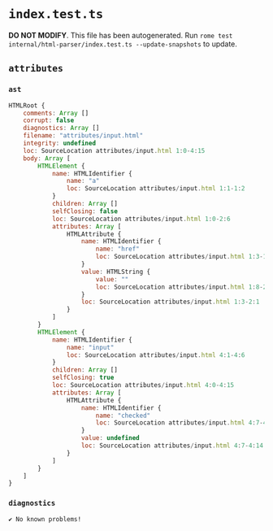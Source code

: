 # `index.test.ts`

**DO NOT MODIFY**. This file has been autogenerated. Run `rome test internal/html-parser/index.test.ts --update-snapshots` to update.

## `attributes`

### `ast`

```javascript
HTMLRoot {
	comments: Array []
	corrupt: false
	diagnostics: Array []
	filename: "attributes/input.html"
	integrity: undefined
	loc: SourceLocation attributes/input.html 1:0-4:15
	body: Array [
		HTMLElement {
			name: HTMLIdentifier {
				name: "a"
				loc: SourceLocation attributes/input.html 1:1-1:2
			}
			children: Array []
			selfClosing: false
			loc: SourceLocation attributes/input.html 1:0-2:6
			attributes: Array [
				HTMLAttribute {
					name: HTMLIdentifier {
						name: "href"
						loc: SourceLocation attributes/input.html 1:3-1:7
					}
					value: HTMLString {
						value: ""
						loc: SourceLocation attributes/input.html 1:8-2:1
					}
					loc: SourceLocation attributes/input.html 1:3-2:1
				}
			]
		}
		HTMLElement {
			name: HTMLIdentifier {
				name: "input"
				loc: SourceLocation attributes/input.html 4:1-4:6
			}
			children: Array []
			selfClosing: true
			loc: SourceLocation attributes/input.html 4:0-4:15
			attributes: Array [
				HTMLAttribute {
					name: HTMLIdentifier {
						name: "checked"
						loc: SourceLocation attributes/input.html 4:7-4:14
					}
					value: undefined
					loc: SourceLocation attributes/input.html 4:7-4:14
				}
			]
		}
	]
}
```

### `diagnostics`

```
✔ No known problems!

```
